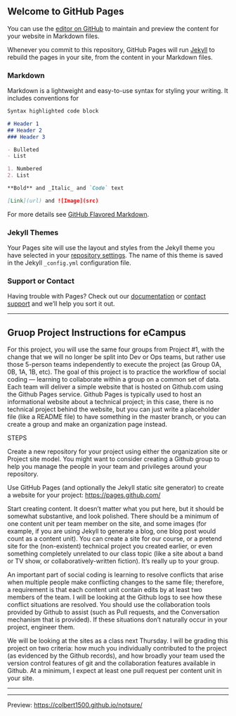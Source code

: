 ## Welcome to GitHub Pages

You can use the [editor on GitHub](https://github.com/colbert1500/notsure/edit/master/README.md) to maintain and preview the content for your website in Markdown files.

Whenever you commit to this repository, GitHub Pages will run [Jekyll](https://jekyllrb.com/) to rebuild the pages in your site, from the content in your Markdown files.

### Markdown

Markdown is a lightweight and easy-to-use syntax for styling your writing. It includes conventions for

```markdown
Syntax highlighted code block

# Header 1
## Header 2
### Header 3

- Bulleted
- List

1. Numbered
2. List

**Bold** and _Italic_ and `Code` text

[Link](url) and ![Image](src)
```

For more details see [GitHub Flavored Markdown](https://guides.github.com/features/mastering-markdown/).

### Jekyll Themes

Your Pages site will use the layout and styles from the Jekyll theme you have selected in your [repository settings](https://github.com/colbert1500/notsure/settings). The name of this theme is saved in the Jekyll `_config.yml` configuration file.

### Support or Contact

Having trouble with Pages? Check out our [documentation](https://help.github.com/categories/github-pages-basics/) or [contact support](https://github.com/contact) and we’ll help you sort it out.

----------------------------------------------------------------------------------------------------------------------------------------
Gruop Project Instructions for eCampus
----------------------------------------------------------------------------------------------------------------------------------------
For this project, you will use the same four groups from Project #1, with the change that we will no longer be split into Dev or Ops teams, but rather use those 5-person teams independently to execute the project (as Group 0A, 0B, 1A, 1B, etc). The goal of this project is to practice the workflow of social coding — learning to collaborate within a group on a common set of data. Each team will deliver a simple website that is hosted on Github.com using the Github Pages service. Github Pages is typically used to host an informational website about a technical project; in this case, there is no technical project behind the website, but you can just write a placeholder file (like a README file) to have something in the master branch, or you can create a group and make an organization page instead.

STEPS

Create a new repository for your project using either the organization site or Project site model. You might want to consider creating a Github group to help you manage the people in your team and privileges around your repository.

Use GitHub Pages (and optionally the Jekyll static site generator) to create a website for your project: https://pages.github.com/

Start creating content. It doesn’t matter what you put here, but it should be somewhat substantive, and look polished. There should be a minimum of one content unit per team member on the site, and some images (for example, if you are using Jekyll to generate a blog, one blog post would count as a content unit). You can create a site for our course, or a pretend site for the (non-existent) technical project you created earlier, or even something completely unrelated to our class topic (like a site about a band or TV show, or collaboratively-written fiction). It’s really up to your group.

An important part of social coding is learning to resolve conflicts that arise when multiple people make conflicting changes to the same file; therefore, a requirement is that each content unit contain edits by at least two members of the team. I will be looking at the Github logs to see how these conflict situations are resolved. You should use the collaboration tools provided by Github to assist (such as Pull requests, and the Conversation mechanism that is provided). If these situations don’t naturally occur in your project, engineer them.

We will be looking at the sites as a class next Thursday. I will be grading this project on two criteria: how much you individually contributed to the project (as evidenced by the Github records), and how broadly your team used the version control features of git and the collaboration features available in Github. At a minimum, I expect at least one pull request per content unit in your site.

----------------------------------------------------------------------------------------------------------------------------------------
----------------------------------------------------------------------------------------------------------------------------------------


Preview:
https://colbert1500.github.io/notsure/
